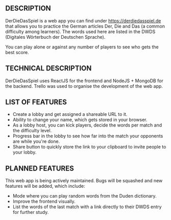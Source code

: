 ## DESCRIPTION

DerDieDasSpiel is a web app you can find under https://derdiedasspiel.de that allows you to practice the German articles Der, Die and Das (a common difficulty among learners). The words used here are listed in the DWDS (Digitales Wörterbuch der Deutschen Sprache).

You can play alone or against any number of players to see who gets the best score.

## TECHNICAL DESCRIPTION

DerDieDasSpiel uses ReactJS for the frontend and NodeJS + MongoDB for the backend. Trello was used to organise the development of the web app.

## LIST OF FEATURES

- Create a lobby and get assigned a shareable URL to it.
- Ability to change your name, which gets stored in your browser.
- As a lobby host, you can kick players, decide the words per match and the difficulty level.
- Progress bar in the lobby to see how far into the match your opponents are while you're done.
- Share button to quickly store the link to your clipboard to invite people to your lobby.

## PLANNED FEATURES

This web app is being actively maintained. Bugs will be squashed and new features will be added, which include:

- Mode where you can play random words from the Duden dictionary.
- Improve the frontend visually.
- List the words of the last match with a link directly to their DWDS entry for further study.
